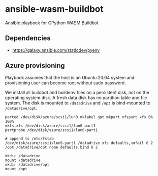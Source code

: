 # ansible-wasm-buildbot

Ansible playbook for CPython WASM Buildbot

## Dependencies

* https://galaxy.ansible.com/staticdev/pyenv

## Azure provisioning

Playbook assumes that the host is an Ubuntu 20.04 system and provisioning
user can become root without sudo password.

We install all buildbot and buildenv files on a persistent disk, not on the
operating system disk. A fresh data disk has no partition table and file
system. The disk is mounted to ``/datadrive`` and ``/opt`` is bind-mounted
to ``/datadrive/opt``.

```
parted /dev/disk/azure/scsi1/lun0 mklabel gpt mkpart xfspart xfs 0% 100%
mkfs.xfs /dev/disk/azure/scsi1/lun0-part1
partprobe /dev/disk/azure/scsi1/lun0-part1
```

```
# append to /etc/fstab
/dev/disk/azure/scsi1/lun0-part1 /datadrive xfs defaults,nofail 0 2
/opt /datadrive/opt none defaults,bind 0 2
```

```
mkdir /datadrive
mount /datadrive
mkdir /datadrive/opt
mount /opt
```

